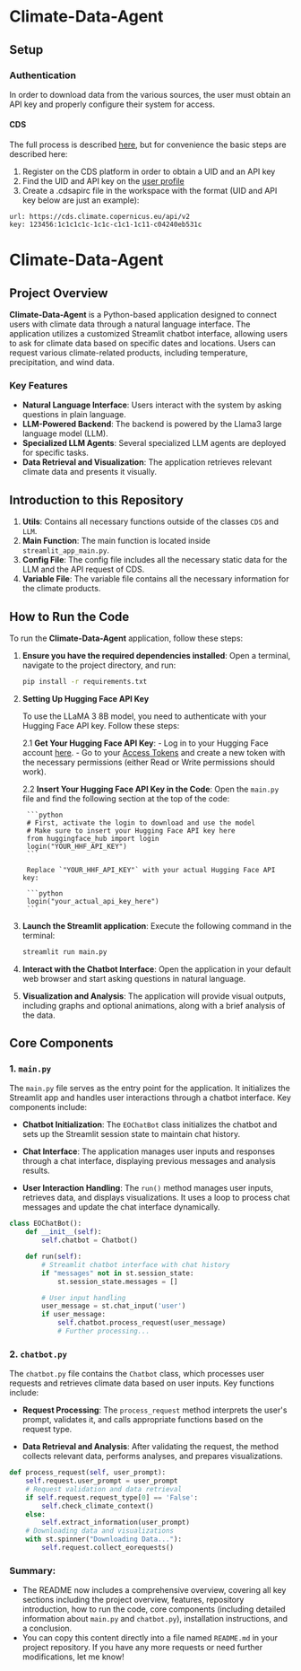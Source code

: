 # Climate-Data-Agent
## Setup

### Authentication
In order to download data from the various sources, the user must obtain an API key and properly configure their system for access.

#### CDS
The full process is described [here](https://cds.climate.copernicus.eu/api-how-to#install-the-cds-api-key), but for convenience the basic steps are described here:
1. Register on the CDS platform in order to obtain a UID and an API key
2. Find the UID and API key on the [user profile](https://cds.climate.copernicus.eu/user/317337)
3. Create a .cdsapirc file in the workspace with the format (UID and API key below are just an example):
```
url: https://cds.climate.copernicus.eu/api/v2
key: 123456:1c1c1c1c-1c1c-c1c1-1c11-c04240eb531c
```

# Climate-Data-Agent

## Project Overview
**Climate-Data-Agent** is a Python-based application designed to connect users with climate data through a natural language interface. The application utilizes a customized Streamlit chatbot interface, allowing users to ask for climate data based on specific dates and locations. Users can request various climate-related products, including temperature, precipitation, and wind data.

### Key Features
- **Natural Language Interface**: Users interact with the system by asking questions in plain language.
- **LLM-Powered Backend**: The backend is powered by the Llama3 large language model (LLM).
- **Specialized LLM Agents**: Several specialized LLM agents are deployed for specific tasks.
- **Data Retrieval and Visualization**: The application retrieves relevant climate data and presents it visually.

## Introduction to this Repository
1. **Utils**: Contains all necessary functions outside of the classes `CDS` and `LLM`.
2. **Main Function**: The main function is located inside `streamlit_app_main.py`.
3. **Config File**: The config file includes all the necessary static data for the LLM and the API request of CDS.
4. **Variable File**: The variable file contains all the necessary information for the climate products.

## How to Run the Code
To run the **Climate-Data-Agent** application, follow these steps:

1. **Ensure you have the required dependencies installed**: Open a terminal, navigate to the project directory, and run:
    ```bash
    pip install -r requirements.txt
    ```

2. **Setting Up Hugging Face API Key**

    To use the LLaMA 3 8B model, you need to authenticate with your Hugging Face API key. Follow these steps:

    2.1 **Get Your Hugging Face API Key**:
        - Log in to your Hugging Face account [here](https://huggingface.co/).
        - Go to your [Access Tokens](https://huggingface.co/settings/tokens) and create a new token with the necessary permissions (either Read or Write permissions should work).

    2.2 **Insert Your Hugging Face API Key in the Code**:
        Open the `main.py` file and find the following section at the top of the code:

        ```python
        # First, activate the login to download and use the model
        # Make sure to insert your Hugging Face API key here
        from huggingface_hub import login
        login("YOUR_HHF_API_KEY")
        ```

        Replace `"YOUR_HHF_API_KEY"` with your actual Hugging Face API key:

        ```python
        login("your_actual_api_key_here")
        ```
    
3. **Launch the Streamlit application**: Execute the following command in the terminal:
    ```bash
    streamlit run main.py
    ```
    
4. **Interact with the Chatbot Interface**: Open the application in your default web browser and start asking questions in natural language.
    
5. **Visualization and Analysis**: The application will provide visual outputs, including graphs and optional animations, along with a brief analysis of the data.

## Core Components

### 1. `main.py`
The `main.py` file serves as the entry point for the application. It initializes the Streamlit app and handles user interactions through a chatbot interface. Key components include:

- **Chatbot Initialization**: The `EOChatBot` class initializes the chatbot and sets up the Streamlit session state to maintain chat history.
    
- **Chat Interface**: The application manages user inputs and responses through a chat interface, displaying previous messages and analysis results.
    
- **User Interaction Handling**: The `run()` method manages user inputs, retrieves data, and displays visualizations. It uses a loop to process chat messages and update the chat interface dynamically.

```python
class EOChatBot():
    def __init__(self):
        self.chatbot = Chatbot()

    def run(self):
        # Streamlit chatbot interface with chat history
        if "messages" not in st.session_state:
            st.session_state.messages = []

        # User input handling
        user_message = st.chat_input('user')
        if user_message:
            self.chatbot.process_request(user_message)
            # Further processing...
```
### 2. `chatbot.py`

The `chatbot.py` file contains the `Chatbot` class, which processes user requests and retrieves climate data based on user inputs. Key functions include:

* **Request Processing**: The `process_request` method interprets the user's prompt, validates it, and calls appropriate functions based on the request type.
  
* **Data Retrieval and Analysis**: After validating the request, the method collects relevant data, performs analyses, and prepares visualizations.

```python
def process_request(self, user_prompt):
    self.request.user_prompt = user_prompt
    # Request validation and data retrieval
    if self.request.request_type[0] == 'False':
        self.check_climate_context()
    else:
        self.extract_information(user_prompt)
    # Downloading data and visualizations
    with st.spinner("Downloading Data..."):
        self.request.collect_eorequests()
```

### Summary:
- The README now includes a comprehensive overview, covering all key sections including the project overview, features, repository introduction, how to run the code, core components (including detailed information about `main.py` and `chatbot.py`), installation instructions, and a conclusion.
- You can copy this content directly into a file named `README.md` in your project repository. If you have any more requests or need further modifications, let me know!
